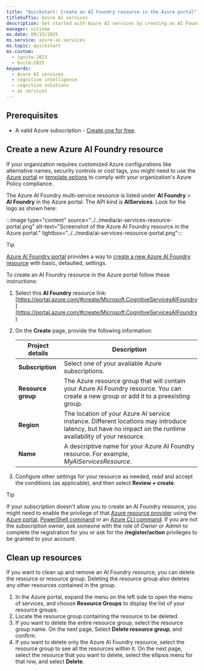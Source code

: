 ```yaml
---
title: "Quickstart: Create an AI Foundry resource in the Azure portal"
titleSuffix: Azure AI services
description: Get started with Azure AI services by creating an AI Foundry resource in the Azure portal.
manager: nitinme
ms.date: 09/15/2025
ms.service: azure-ai-services
ms.topic: quickstart
ms.custom:
  - ignite-2023
  - build-2025
keywords:
  - Azure AI services
  - cognitive intelligence
  - cognitive solutions
  - ai services
---
```


## Prerequisites

* A valid Azure subscription - [Create one for free](https://azure.microsoft.com/free/cognitive-services/).

## Create a new Azure AI Foundry resource

If your organization requires customized Azure configurations like alternative names, security controls or cost tags, you might need to use the [Azure portal](https://portal.azure.com) or [template options](../../../ai-foundry/how-to/create-resource-template.md) to comply with your organization's Azure Policy compliance.

The Azure AI Foundry multi-service resource is listed under **AI Foundry** > **AI Foundry** in the Azure portal. The API kind is **AIServices**. Look for the logo as shown here:

:::image type="content" source="../../media/ai-services-resource-portal.png" alt-text="Screenshot of the Azure AI Foundry resource in the Azure portal." lightbox="../../media/ai-services-resource-portal.png":::

> [!TIP]
> [Azure AI Foundry portal](https://ai.azure.com/?cid=learnDocs) provides a way to [create a new Azure AI Foundry resource](/azure/ai-foundry/how-to/create-projects?tabs=ai-foundry) with basic, defaulted, settings. 

To create an AI Foundry resource in the Azure portal follow these instructions:

1. Select this **AI Foundry** resource link: [https://portal.azure.com/#create/Microsoft.CognitiveServicesAIFoundry](https://portal.azure.com/#create/Microsoft.CognitiveServicesAIFoundry)

1. On the **Create** page, provide the following information:

    |Project details| Description   |
    |--|--|
    | **Subscription** | Select one of your available Azure subscriptions. |
    | **Resource group** | The Azure resource group that will contain your Azure AI Foundry resource. You can create a new group or add it to a preexisting group. |
    | **Region** | The location of your Azure AI service instance. Different locations may introduce latency, but have no impact on the runtime availability of your resource. |
    | **Name** | A descriptive name for your Azure AI Foundry resource. For example, *MyAIServicesResource*. |

1. Configure other settings for your resource as needed, read and accept the conditions (as applicable), and then select **Review + create**.

> [!TIP]
> If your subscription doesn't allow you to create an AI Foundry resource, you might need to enable the privilege of that [Azure resource provider](/azure/azure-resource-manager/management/resource-providers-and-types#register-resource-provider) using the [Azure portal](/azure/azure-resource-manager/management/resource-providers-and-types#azure-portal), [PowerShell command](/azure/azure-resource-manager/management/resource-providers-and-types#azure-powershell) or an [Azure CLI command](/azure/azure-resource-manager/management/resource-providers-and-types#azure-cli). If you are not the subscription owner, ask someone with the role of *Owner* or *Admin* to complete the registration for you or ask for the **/register/action** privileges to be granted to your account.

## Clean up resources

If you want to clean up and remove an AI Foundry resource, you can delete the resource or resource group. Deleting the resource group also deletes any other resources contained in the group.

1. In the Azure portal, expand the menu on the left side to open the menu of services, and choose **Resource Groups** to display the list of your resource groups.
1. Locate the resource group containing the resource to be deleted.
1. If you want to delete the entire resource group, select the resource group name. On the next page, Select **Delete resource group**, and confirm.
1. If you want to delete only the Azure AI Foundry resource, select the resource group to see all the resources within it. On the next page, select the resource that you want to delete, select the ellipsis menu for that row, and select **Delete**.
